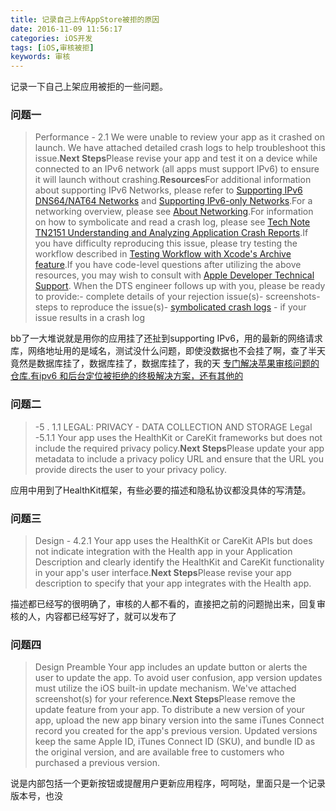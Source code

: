 ```yaml
---
title: 记录自己上传AppStore被拒的原因
date: 2016-11-09 11:56:17
categories: iOS开发
tags: [iOS,审核被拒]
keywords: 审核
---
```


记录一下自己上架应用被拒的一些问题。
### 问题一

>Performance - 2.1
We were unable to review your app as it crashed on launch. We have attached detailed crash logs to help troubleshoot this issue.**Next Steps**Please revise your app and test it on a device while connected to an IPv6 network (all apps must support IPv6) to ensure it will launch without crashing.**Resources**For additional information about supporting IPv6 Networks, please refer to [Supporting IPv6 DNS64/NAT64 Networks](https://developer.apple.com/library/mac/documentation/NetworkingInternetWeb/Conceptual/NetworkingOverview/UnderstandingandPreparingfortheIPv6Transition/UnderstandingandPreparingfortheIPv6Transition.html#//apple_ref/doc/uid/TP40010220-CH213-SW1) and [Supporting IPv6-only Networks](https://developer.apple.com/support/ipv6/).For a networking overview, please see [About Networking](https://developer.apple.com/library/mac/documentation/NetworkingInternetWeb/Conceptual/NetworkingOverview/Introduction/Introduction.html).For information on how to symbolicate and read a crash log, please see [Tech Note TN2151 Understanding and Analyzing Application Crash Reports](https://developer.apple.com/library/content/technotes/tn2151/_index.html).If you have difficulty reproducing this issue, please try testing the workflow described in [Testing Workflow with Xcode's Archive feature](https://developer.apple.com/library/ios/qa/qa1764/).If you have code-level questions after utilizing the above resources, you may wish to consult with [Apple Developer Technical Support](https://developer.apple.com/support/technical/submit/). When the DTS engineer follows up with you, please be ready to provide:- complete details of your rejection issue(s)- screenshots- steps to reproduce the issue(s)- [symbolicated crash logs](https://developer.apple.com/library/content/technotes/tn2151/_index.html) - if your issue results in a crash log

bb了一大堆说就是用你的应用挂了还扯到supporting IPv6，用的最新的网络请求库，网络地址用的是域名，测试没什么问题，即使没数据也不会挂了啊，查了半天竟然是数据库挂了，数据库挂了，数据库挂了，我的天
[专门解决苹果审核问题的仓库.有ipv6 和后台定位被拒绝的终极解决方案，还有其他的](https://github.com/wg689/Solve-App-Store-Review-Problem)
### 问题二
> -5  . 1.1 LEGAL: PRIVACY - DATA COLLECTION AND STORAGE
Legal -5.1.1
Your app uses the HealthKit or CareKit frameworks but does not include the required privacy policy.**Next Steps**Please update your app metadata to include a privacy policy URL and ensure that the URL you provide directs the user to your privacy policy.

应用中用到了HealthKit框架，有些必要的描述和隐私协议都没具体的写清楚。
### 问题三
>Design - 4.2.1
Your app uses the HealthKit or CareKit APIs but does not indicate integration with the Health app in your Application Description and clearly identify the HealthKit and CareKit functionality in your app's user interface.**Next Steps**Please revise your app description to specify that your app integrates with the Health app.

描述都已经写的很明确了，审核的人都不看的，直接把之前的问题抛出来，回复审核的人，内容都已经写好了，就可以发布了
### 问题四
>Design Preamble
Your app includes an update button or alerts the user to update the app. To avoid user confusion, app version updates must utilize the iOS built-in update mechanism. We've attached screenshot(s) for your reference.**Next Steps**Please remove the update feature from your app. To distribute a new version of your app, upload the new app binary version into the same iTunes Connect record you created for the app's previous version. Updated versions keep the same Apple ID, iTunes Connect ID (SKU), and bundle ID as the original version, and are available free to customers who purchased a previous version. 

说是内部包括一个更新按钮或提醒用户更新应用程序，呵呵哒，里面只是一个记录版本号，也没
